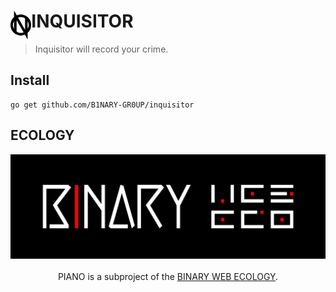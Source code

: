 <h1>
  <img src="images/logo.svg" align="left" height="46px" alt="INQUISITOR logo"/>
  <span>INQUISITOR</span>
</h1>

> Inquisitor will record your crime.

## Install

```shell
go get github.com/B1NARY-GR0UP/inquisitor
```

## ECOLOGY

<p align="center">
<img src="https://github.com/justlorain/justlorain/blob/main/images/BINARY-WEB-ECO.png" alt="BINARY-WEB-ECO"/>
<br/><br/>
PIANO is a subproject of the <a href="https://github.com/B1NARY-GR0UP">BINARY WEB ECOLOGY</a>.
</p>